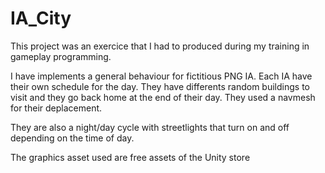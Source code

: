 # IA_City

This project was an exercice that I had to produced during my training in gameplay programming.

I have implements a general behaviour for fictitious PNG IA.
Each IA have their own schedule for the day. They have differents random buildings to visit and they go back home at the end of their day.
They used a navmesh for their deplacement.

They are also a night/day cycle with streetlights that turn on and off depending on the time of day.

The graphics asset used are free assets of the Unity store
